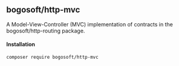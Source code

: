 ## bogosoft/http-mvc

A Model-View-Controller (MVC) implementation of contracts in the bogosoft/http-routing package.

#### Installation

```bash
composer require bogosoft/http-mvc
```

